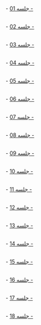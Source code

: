 
<br> -  [جلسه 01 - ](https://github.com/CodeCrafters-ir/agile_and_scrum/tree/main/session_01)

<br> - [ جلسه 02 - ](https://github.com/CodeCrafters-ir/agile_and_scrum/tree/main/session_02)

<br> - [ جلسه 03 - ](https://github.com/CodeCrafters-ir/agile_and_scrum/tree/main/session_03)

<br> - [ جلسه 04 - ](https://github.com/CodeCrafters-ir/agile_and_scrum/tree/main/session_04)

<br> - [ جلسه 05 - ](https://github.com/CodeCrafters-ir/agile_and_scrum/tree/main/session_05)

<br> - [ جلسه 06 - ](https://github.com/CodeCrafters-ir/agile_and_scrum/tree/main/session_06)

<br> - [ جلسه 07 - ](https://github.com/CodeCrafters-ir/agile_and_scrum/tree/main/session_07)

<br> - [ جلسه 08 - ](https://github.com/CodeCrafters-ir/agile_and_scrum/tree/main/session_08)

<br> - [ جلسه 09 - ](https://github.com/CodeCrafters-ir/agile_and_scrum/tree/main/session_09)

<br> - [ جلسه 10 - ](https://github.com/CodeCrafters-ir/agile_and_scrum/tree/main/session_10)

<br> - [ جلسه 11 - ](https://github.com/CodeCrafters-ir/agile_and_scrum/tree/main/session_11) 

<br> - [ جلسه 12 - ](https://github.com/CodeCrafters-ir/agile_and_scrum/tree/main/session_12)

<br> - [ جلسه 13 - ](https://github.com/CodeCrafters-ir/agile_and_scrum/tree/main/session_13)
 
<br> - [ جلسه 14 - ](https://github.com/CodeCrafters-ir/agile_and_scrum/tree/main/session_14)

<br> - [ جلسه 15 - ](https://github.com/CodeCrafters-ir/agile_and_scrum/tree/main/session_15)

<br> - [ جلسه 16 - ](https://github.com/CodeCrafters-ir/agile_and_scrum/tree/main/session_16)

<br> - [ جلسه 17 - ](https://github.com/CodeCrafters-ir/agile_and_scrum/tree/main/session_17)

<br> - [ جلسه 18 - ](https://github.com/CodeCrafters-ir/agile_and_scrum/tree/main/session_18)
